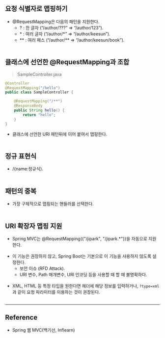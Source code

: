요청 식별자로 맵핑하기
----------------------

-	@RequestMapping은 다음의 패턴을 지원한다.
	-	? : 한 글자 (“/author/???” => “/author/123”).
	-	\* : 여러 글자 (“/author/\*” => “/author/keesun”).
	-	\*\* : 여러 패스 (“/author/\*\* => “/author/keesun/book”).<br><br>

클래스에 선언한 @RequestMapping과 조합
--------------------------------------

> SampleController.java

```java
@Controller
@RequestMapping("/hello")
public class SampleController {

    @RequestMapping("/**")
    @ResponseBody
    public String hello() {
        return "hello";
    }
}
```

-	클래스에 선언한 URI 패턴뒤에 이어 붙여서 맵핑한다.<br><br>

정규 표현식
-----------

-	/{name:정규식}.<br><br>

패턴의 중복
-----------

-	가장 구체적으로 맵핑되는 핸들러를 선택한다.<br><br>

URI 확장자 맵핑 지원
--------------------

-	Spring MVC는 @RequestMapping({"/jipark", "/jipark.\*"})을 자동으로 지원한다.<br><br>
-	이 기능은 권장하지 않고, Spring Boot는 기본으로 이 기능을 사용하지 않도록 설정한다.
	-	보안 이슈 (RFD Attack).
	-	URI 변수, Path 매개변수, URI 인코딩 등을 사용할 때 할 때 불명확하다.<br><br>
-	XML, HTML 등 특정 타입을 원한다면 헤더에 해당 정보를 입력하거나, `?type=xml` 과 같이 요청 파라미터를 이용하는 것이 권장된다.<br><br>

---

Reference
---------

-	Spring 웹 MVC(백기선, Inflearn)
